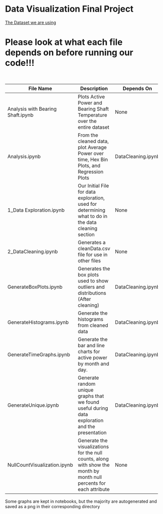 # Data Visualization Final Project
[The Dataset we are using](https://www.kaggle.com/datasets/theforcecoder/wind-power-forecasting?datasetId=796750)
<br/>
# Please look at what each file depends on before running our code!!!
<br/>

| **File Name**                     	| **Description**                                                                                                      	| **Depends On**     	|
|-----------------------------------	|----------------------------------------------------------------------------------------------------------------------	|--------------------	|
| Analysis with Bearing Shaft.ipynb 	| Plots Active Power and Bearing Shaft Temperature over the entire dataset                                             	| None               	|
| Analysis.ipynb                    	| From the cleaned data, plot Average Power over time, Hex Bin Plots, and Regression Plots                             	| DataCleaning.ipynb 	|
| 1_Data Exploration.ipynb            	| Our Initial File for data exploration, used for determining what to do in the data cleaning section                  	| None               	|
| 2_DataCleaning.ipynb                	| Generates a cleanData.csv file for use in other files                                                                	| None               	|
| GenerateBoxPlots.ipynb            	| Generates the box plots used to show outliers and distributions (After cleaning)                                     	| DataCleaning.ipynb 	|
| GenerateHistograms.ipynb          	| Generate the histograms from cleaned data                                                                            	| DataCleaning.ipynb 	|
| GenerateTimeGraphs.ipynb          	| Generate the bar and line charts for active power by month and day.                                                  	| DataCleaning.ipynb 	|
| GenerateUnique.ipynb              	| Generate random unique graphs that we found useful during data exploration and the presentation                      	| DataCleaning.ipynb 	|
| NullCountVisualization.ipynb      	| Generate the visualizations for the null counts, along with show the month by month null percents for each attribute 	| None               	|

Some graphs are kept in notebooks, but the majority are autogenerated and saved as a png in their corresponding directory